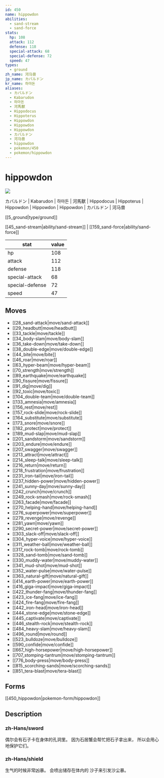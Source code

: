 ```yaml
---
id: 450
name: hippowdon
abilities:
  - sand-stream
  - sand-force
stats:
  hp: 108
  attack: 112
  defense: 118
  special-attack: 68
  special-defense: 72
  speed: 47
types:
  - ground
zh_name: 河马兽
jp_name: カバルドン
kr_name: 하마돈
aliases:
  - カバルドン
  - Kabarudon
  - 하마돈
  - 河馬獸
  - Hippodocus
  - Hippoterus
  - Hippowdon
  - Hippowdon
  - Hippowdon
  - カバルドン
  - 河马兽
  - hippowdon
  - pokemon/450
  - pokemon/hippowdon
---
```

# hippowdon

![](https://raw.githubusercontent.com/PokeAPI/sprites/master/sprites/pokemon/450.png)

カバルドン | Kabarudon | 하마돈 | 河馬獸 | Hippodocus | Hippoterus | Hippowdon | Hippowdon | Hippowdon | カバルドン | 河马兽

[[5_ground|type/ground]]

[[45_sand-stream|ability/sand-stream]] | [[159_sand-force|ability/sand-force]]

|stat|value|
|---|---|
|hp|108|
|attack|112|
|defense|118|
|special-attack|68|
|special-defense|72|
|speed|47|


## Moves

- [[28_sand-attack|move/sand-attack]]
- [[29_headbutt|move/headbutt]]
- [[33_tackle|move/tackle]]
- [[34_body-slam|move/body-slam]]
- [[36_take-down|move/take-down]]
- [[38_double-edge|move/double-edge]]
- [[44_bite|move/bite]]
- [[46_roar|move/roar]]
- [[63_hyper-beam|move/hyper-beam]]
- [[70_strength|move/strength]]
- [[89_earthquake|move/earthquake]]
- [[90_fissure|move/fissure]]
- [[91_dig|move/dig]]
- [[92_toxic|move/toxic]]
- [[104_double-team|move/double-team]]
- [[133_amnesia|move/amnesia]]
- [[156_rest|move/rest]]
- [[157_rock-slide|move/rock-slide]]
- [[164_substitute|move/substitute]]
- [[173_snore|move/snore]]
- [[182_protect|move/protect]]
- [[189_mud-slap|move/mud-slap]]
- [[201_sandstorm|move/sandstorm]]
- [[203_endure|move/endure]]
- [[207_swagger|move/swagger]]
- [[213_attract|move/attract]]
- [[214_sleep-talk|move/sleep-talk]]
- [[216_return|move/return]]
- [[218_frustration|move/frustration]]
- [[231_iron-tail|move/iron-tail]]
- [[237_hidden-power|move/hidden-power]]
- [[241_sunny-day|move/sunny-day]]
- [[242_crunch|move/crunch]]
- [[249_rock-smash|move/rock-smash]]
- [[263_facade|move/facade]]
- [[270_helping-hand|move/helping-hand]]
- [[276_superpower|move/superpower]]
- [[279_revenge|move/revenge]]
- [[281_yawn|move/yawn]]
- [[290_secret-power|move/secret-power]]
- [[303_slack-off|move/slack-off]]
- [[304_hyper-voice|move/hyper-voice]]
- [[311_weather-ball|move/weather-ball]]
- [[317_rock-tomb|move/rock-tomb]]
- [[328_sand-tomb|move/sand-tomb]]
- [[330_muddy-water|move/muddy-water]]
- [[341_mud-shot|move/mud-shot]]
- [[352_water-pulse|move/water-pulse]]
- [[363_natural-gift|move/natural-gift]]
- [[414_earth-power|move/earth-power]]
- [[416_giga-impact|move/giga-impact]]
- [[422_thunder-fang|move/thunder-fang]]
- [[423_ice-fang|move/ice-fang]]
- [[424_fire-fang|move/fire-fang]]
- [[442_iron-head|move/iron-head]]
- [[444_stone-edge|move/stone-edge]]
- [[445_captivate|move/captivate]]
- [[446_stealth-rock|move/stealth-rock]]
- [[484_heavy-slam|move/heavy-slam]]
- [[496_round|move/round]]
- [[523_bulldoze|move/bulldoze]]
- [[590_confide|move/confide]]
- [[667_high-horsepower|move/high-horsepower]]
- [[707_stomping-tantrum|move/stomping-tantrum]]
- [[776_body-press|move/body-press]]
- [[815_scorching-sands|move/scorching-sands]]
- [[851_tera-blast|move/tera-blast]]

## Forms



[[450_hippowdon|pokemon-form/hippowdon]]

## Description

### zh-Hans/sword

偶尔会有石子卡在身体的孔洞里。
因为石居蟹会帮忙把石子拿出来，
所以会用心地保护它们。

### zh-Hans/shield

生气的时候非常凶暴。
会喷出储存在体内的
沙子来引发沙尘暴。

